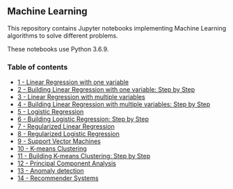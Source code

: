 ## Machine Learning

This repository contains Jupyter notebooks implementing Machine Learning algorithms to solve different problems. 

These notebooks use Python 3.6.9. 

### Table of contents

* [1 - Linear Regression with one variable](https://github.com/bmarroc/machine-learning/blob/ab443bce9888161532ac2a635999cfc0a77fc34c/1/ml_1.ipynb)
* [2 - Building Linear Regression with one variable: Step by Step](https://github.com/bmarroc/machine-learning/blob/ab443bce9888161532ac2a635999cfc0a77fc34c/2/ml_2.ipynb)
* [3 - Linear Regression with multiple variables](https://github.com/bmarroc/machine-learning/blob/ab443bce9888161532ac2a635999cfc0a77fc34c/3/ml_3.ipynb)
* [4 - Building Linear Regression with multiple variables: Step by Step](https://github.com/bmarroc/machine-learning/blob/ab443bce9888161532ac2a635999cfc0a77fc34c/4/ml_4.ipynb)
* [5 - Logistic Regression](https://github.com/bmarroc/machine-learning/blob/ab443bce9888161532ac2a635999cfc0a77fc34c/5/ml_5.ipynb)
* [6 - Building Logistic Regression: Step by Step](https://github.com/bmarroc/machine-learning/blob/ab443bce9888161532ac2a635999cfc0a77fc34c/6/ml_6.ipynb)
* [7 - Regularized Linear Regression](https://github.com/bmarroc/machine-learning/blob/ab443bce9888161532ac2a635999cfc0a77fc34c/7/ml_7.ipynb)
* [8 - Regularized Logistic Regression](https://github.com/bmarroc/machine-learning/blob/ab443bce9888161532ac2a635999cfc0a77fc34c/8/ml_8.ipynb)
* [9 - Support Vector Machines](https://github.com/bmarroc/machine-learning/blob/ab443bce9888161532ac2a635999cfc0a77fc34c/9/ml_9.ipynb)
* [10 - K-means Clustering](https://github.com/bmarroc/machine-learning/blob/ab443bce9888161532ac2a635999cfc0a77fc34c/10/ml_10.ipynb)
* [11 - Building K-means Clustering: Step by Step](https://github.com/bmarroc/machine-learning/blob/ab443bce9888161532ac2a635999cfc0a77fc34c/11/ml_11.ipynb)
* [12 - Principal Component Analysis](https://github.com/bmarroc/machine-learning/blob/ab443bce9888161532ac2a635999cfc0a77fc34c/12/ml_12.ipynb)
* [13 - Anomaly detection](https://github.com/bmarroc/machine-learning/blob/ab443bce9888161532ac2a635999cfc0a77fc34c/13/ml_13.ipynb)
* [14 - Recommender Systems](https://github.com/bmarroc/machine-learning/blob/ab443bce9888161532ac2a635999cfc0a77fc34c/14/ml_14.ipynb)














